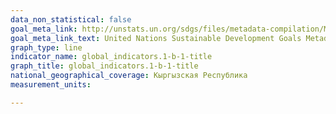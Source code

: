 ```yaml
---
data_non_statistical: false
goal_meta_link: http://unstats.un.org/sdgs/files/metadata-compilation/Metadata-Goal-1.pdf
goal_meta_link_text: United Nations Sustainable Development Goals Metadata (pdf 894kB)
graph_type: line
indicator_name: global_indicators.1-b-1-title
graph_title: global_indicators.1-b-1-title
national_geographical_coverage: Кыргызская Республика
measurement_units: 

---
```

